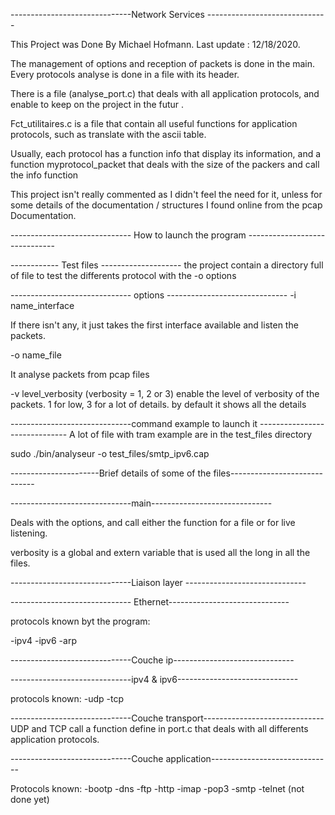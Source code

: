 ------------------------------Network Services ------------------------------

This Project was Done By Michael Hofmann.
Last update : 12/18/2020.

The management of options and reception of packets is done in the main.
Every protocols analyse is done in a file with its header.

There is a file (analyse_port.c) that deals with all application protocols,
and enable to keep on the project in the futur .

Fct_utilitaires.c is a file that contain all useful functions for
application protocols, such as translate with the ascii table.

Usually, each protocol has a function info that display its information,
and a function myprotocol_packet that deals with the size of the packers
and call the info function

This project isn't really commented as I didn't feel the need for it,
unless for some details of the documentation / structures 
I found online from the pcap Documentation.

------------------------------ How to launch the program ------------------------------

------------ Test files --------------------
the project contain a directory full of file to test the differents protocol with the
-o options

------------------------------ options ------------------------------
-i name_interface

If there isn't any, it just takes the first interface available and 
listen the packets.


-o name_file

It analyse packets from pcap files


-v level_verbosity      (verbosity = 1, 2 or 3)
enable the level of verbosity of the packets.
1 for low, 3 for a lot of details.
by default it shows all the details


------------------------------command example to launch it ------------------------------
A lot of file with tram example are in the test_files directory 

sudo ./bin/analyseur -o test_files/smtp_ipv6.cap




----------------------Brief details of some of the files-----------------------------





------------------------------main------------------------------

Deals with the options, and call either the function
for a file or for live listening.

verbosity is a global and extern variable that is 
used all the long in all the files.


------------------------------Liaison layer ------------------------------

------------------------------ Ethernet------------------------------

protocols known byt the program:

-ipv4
-ipv6
-arp



------------------------------Couche ip------------------------------

------------------------------ipv4 & ipv6------------------------------

protocols known:
-udp
-tcp


------------------------------Couche transport------------------------------
UDP and TCP call a function define in port.c that deals with all
differents application protocols.

  

------------------------------Couche application------------------------------

Protocols known:
-bootp
-dns
-ftp
-http
-imap
-pop3
-smtp
-telnet (not done yet)




